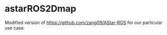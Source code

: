 # astarROS2Dmap
Modified version of https://github.com/zang09/AStar-ROS for our particular use case.
